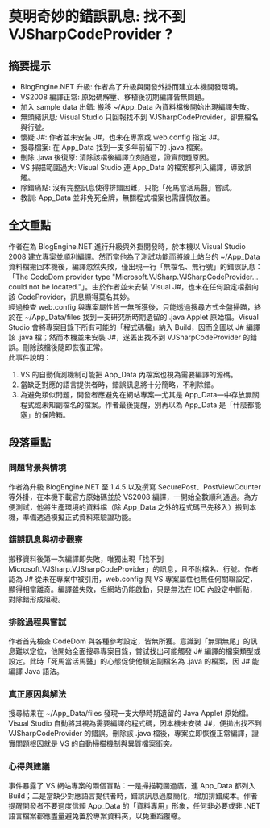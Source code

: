# 莫明奇妙的錯誤訊息: 找不到 VJSharpCodeProvider ?

## 摘要提示
- BlogEngine.NET 升級: 作者為了升級與開發外掛而建立本機開發環境。  
- VS2008 編譯正常: 原始碼解壓、移植後初期編譯皆無問題。  
- 加入 sample data 出錯: 搬移 ~/App_Data 內資料檔後開始出現編譯失敗。  
- 無頭緒訊息: Visual Studio 只回報找不到 VJSharpCodeProvider，卻無檔名與行號。  
- 懷疑 J#: 作者並未安裝 J#，也未在專案或 web.config 指定 J#。  
- 搜尋檔案: 在 App_Data 找到一支多年前留下的 .java 檔案。  
- 刪除 .java 後復原: 清除該檔後編譯立刻通過，證實問題原因。  
- VS 掃描範圍過大: Visual Studio 連 App_Data 的檔案都列入編譯，導致誤觸。  
- 除錯痛點: 沒有完整訊息使得排錯困難，只能「死馬當活馬醫」嘗試。  
- 教訓: App_Data 並非免死金牌，無關程式檔案也需謹慎放置。  

## 全文重點
作者在為 BlogEngine.NET 進行升級與外掛開發時，於本機以 Visual Studio 2008 建立專案並順利編譯。然而當他為了測試功能而將線上站台的 ~/App_Data 資料檔搬回本機後，編譯忽然失敗，僅出現一行「無檔名、無行號」的錯誤訊息：「The CodeDom provider type "Microsoft.VJSharp.VJSharpCodeProvider… could not be located."」。由於作者並未安裝 Visual J#，也未在任何設定檔指向該 CodeProvider，訊息顯得莫名其妙。  
經過檢查 web.config 與專案屬性皆一無所獲後，只能透過搜尋方式全盤掃瞄，終於在 ~/App_Data/files 找到一支研究所時期遺留的 .java Applet 原始檔。Visual Studio 會將專案目錄下所有可能的「程式碼檔」納入 Build，因而企圖以 J# 編譯該 .java 檔；然而本機並未安裝 J#，遂丟出找不到 VJSharpCodeProvider 的錯誤。刪除該檔後隨即恢復正常。  
此事件說明：  
1. VS 的自動偵測機制可能把 App_Data 內檔案也視為需要編譯的源碼。  
2. 當缺乏對應的語言提供者時，錯誤訊息將十分簡略，不利除錯。  
3. 為避免類似問題，開發者應避免在網站專案—尤其是 App_Data—中存放無關程式或未知副檔名的檔案。作者最後提醒，別再以為 App_Data 是「什麼都能塞」的保險箱。  

## 段落重點
### 問題背景與情境
作者為升級 BlogEngine.NET 至 1.4.5 以及撰寫 SecurePost、PostViewCounter 等外掛，在本機下載官方原始碼並於 VS2008 編譯，一開始全數順利通過。為方便測試，他將生產環境的資料檔（除 App_Data 之外的程式碼已先移入）搬到本機，準備透過模擬正式資料來驗證功能。

### 錯誤訊息與初步觀察
搬移資料後第一次編譯即失敗，唯獨出現「找不到 Microsoft.VJSharp.VJSharpCodeProvider」的訊息，且不附檔名、行號。作者認為 J# 從未在專案中被引用，web.config 與 VS 專案屬性也無任何關聯設定，顯得相當離奇。編譯雖失敗，但網站仍能啟動，只是無法在 IDE 內設定中斷點，對除錯形成阻礙。

### 排除過程與嘗試
作者首先檢查 CodeDom 與各種參考設定，皆無所獲。意識到「無頭無尾」的訊息難以定位，他開始全面搜尋專案目錄，嘗試找出可能觸發 J# 編譯的檔案類型或設定。此時「死馬當活馬醫」的心態促使他鎖定副檔名為 .java 的檔案，因 J# 能編譯 Java 語法。

### 真正原因與解法
搜尋結果在 ~/App_Data/files 發現一支大學時期遺留的 Java Applet 原始檔。Visual Studio 自動將其視為需要編譯的程式碼，因本機未安裝 J#，便拋出找不到 VJSharpCodeProvider 的錯誤。刪除該 .java 檔後，專案立即恢復正常編譯，證實問題根因就是 VS 的自動掃描機制與異質檔案衝突。

### 心得與建議
事件暴露了 VS 網站專案的兩個盲點：一是掃描範圍過廣，連 App_Data 都列入 Build；二是當缺少對應語言提供者時，錯誤訊息過度簡化，增加排錯成本。作者提醒開發者不要過度信賴 App_Data 的「資料專用」形象，任何非必要或非 .NET 語言檔案都應盡量避免置於專案資料夾，以免重蹈覆轍。